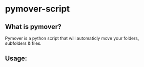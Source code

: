# pymover-script

## What is pymover?
Pymover is a python script that will automaticly move your folders, subfolders & files.

## Usage:
